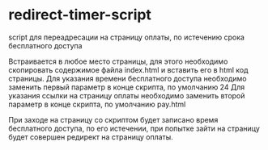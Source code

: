 # redirect-timer-script
script для переадресации на страницу оплаты, по истечению срока бесплатного доступа

Встраивается в любое место страницы, для этого необходимо скопировать содержимое файла index.html и вставить его в html код страницы.
Для указания времени бесплатного доступа необходимо заменить первый параметр в конце скрипта, по умолчанию 24
Для указания ссылки на страницу оплаты необходимо заменить второй параметр в конце скрипта, по умолчанию pay.html

При заходе на страницу со скриптом будет записано время бесплатного доступа, по его истечении, при попытке зайти на страницу будет совершен редирект на страницу оплаты.

